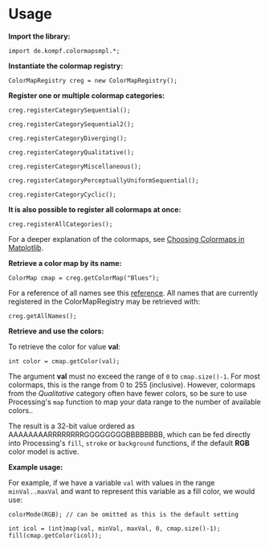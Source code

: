 # Usage

**Import the library:**

    import de.kompf.colormapsmpl.*;

**Instantiate the colormap registry:**

    ColorMapRegistry creg = new ColorMapRegistry();

**Register one or multiple colormap categories:**

    creg.registerCategorySequential();
  
    creg.registerCategorySequential2();
  
    creg.registerCategoryDiverging();
  
    creg.registerCategoryQualitative();
 
    creg.registerCategoryMiscellaneous();
  
    creg.registerCategoryPerceptuallyUniformSequential();
  
    creg.registerCategoryCyclic();

**It is also possible to register all colormaps at once:**

    creg.registerAllCategories();

For a deeper explanation of the colormaps, see [Choosing Colormaps in Matplotlib](https://matplotlib.org/stable/users/explain/colors/colormaps.html#colormaps).

**Retrieve a color map by its name:**

    ColorMap cmap = creg.getColorMap("Blues");

For a reference of all names see this [reference](reference.md). All names that are currently registered in the ColorMapRegistry may be retrieved with:

    creg.getAllNames();

**Retrieve and use the colors:**

To retrieve the color for value **val**:

    int color = cmap.getColor(val);

The argument **val** must no exceed the range of ```0``` to ```cmap.size()-1```. For most colormaps, this is the range from 0 to 255 (inclusive). However, colormaps from the _Qualitative_ category often have fewer colors, so be sure to use Processing's  ```map``` function to map your data range to the number of available colors..

The result is a 32-bit value ordered as AAAAAAAARRRRRRRRGGGGGGGGBBBBBBBB, which can be fed directly into Processing's ```fill```, ```stroke``` or ```background``` functions, if the default **RGB** color model is active.

**Example usage:**

For example, if we have a variable ```val``` with values in the range ```minVal..maxVal``` and want to represent this variable as a fill color, we would use:

    colorMode(RGB); // can be omitted as this is the default setting
    
    int icol = (int)map(val, minVal, maxVal, 0, cmap.size()-1);
    fill(cmap.getColor(icol));

